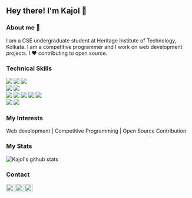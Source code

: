 ## Hey there! I'm Kajol 👋

### About me 👩

I am a CSE undergraduate student at Heritage Institute of Technology, Kolkata. I am a competitive programmer and I work on web development projects. I ❤ contributing to open source.



### Technical Skills
<img src="https://img.shields.io/badge/-Angular%20-red"> <img src="https://img.shields.io/badge/-NodeJS-green"> <img src="https://img.shields.io/badge/-MongoDB-yellow"> <br />
<img src="https://img.shields.io/badge/-C%20&%20C++-659ad2?style=flat&logo=c%2B%2B&logoColor=ffffff"> <img src="https://img.shields.io/badge/-Python%203-black?style=flat&logo=python&logoColor=white"> <br />
<img src = "https://img.shields.io/badge/-HTML5-E34F26?style=flat&logo=html5&logoColor=white"> <img src = "https://img.shields.io/badge/-CSS3-1572B6?style=flat&logo=css3&logoColor=white"> <img src="https://img.shields.io/badge/-Bootstrap-563D7C?style=flat&logo=bootstrap&logoColor=white">
<img src="https://img.shields.io/badge/-django-black?style=flat&logo=django"> <img src="https://img.shields.io/badge/-Firebase-black?style=flat&logo=Firebase">  <br />
<img src="https://img.shields.io/badge/-Problem%20Solving-ffa804?style=flat"> <img src="https://img.shields.io/badge/-Database%20Management-4d008f?style=flat"> <br />

### My Interests

Web development | Competitive Programming | Open Source Contribution


### My Stats

![Kajol's github stats](https://github-readme-stats.vercel.app/api?username=Kajol-Kumari&count_private=true&show_icons=true&theme=radical)



### Contact

<a href="https://www.linkedin.com/in/kajol-kumari-73245b166/">
  <img align="left" alt="Kajol Kuamri|Linkedin" width="22px" src="https://cdn.jsdelivr.net/npm/simple-icons@v3/icons/linkedin.svg" />
</a>
<a href="https://twitter.com/Kajol74266398">
  <img align="left" alt="Kajol Kumari| Twitter" width="22px" src="https://cdn.jsdelivr.net/npm/simple-icons@v3/icons/twitter.svg" />
</a>
<a href="mailto:kajolkumarisingh222@gmail.com">
  <img align="left" alt="Kajol Kumari| Gmaiil" width="22px" src="https://cdn.jsdelivr.net/npm/simple-icons@v3/icons/gmail.svg" />
</a>
